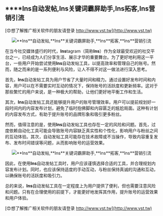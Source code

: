 ## ****Ins**自动发帖,**Ins**关键词霸屏助手,**Ins**拓客,**Ins**营销引流**

[😍想了解推广相关软件的朋友请登录 http://www.vst.tw](http://www.vst.tw)

 <center><img src="https://vst.tw/MP4/tuiguang/png/7.png" alt="**Ins**自动发帖,**Ins**关键词霸屏助手,**Ins**拓客,**Ins**营销引流"></center>

在当今社交媒体盛行的时代，**Ins**tagram（简称**Ins**）作为全球最受欢迎的社交平台之一，已经成为人们分享生活、展示才华的重要舞台。为了更好地利用这一平台，一些用户开始尝试使用**Ins**自动发帖工具，以提高效率和管理自己的账号。然而，随之而来的是一系列便利与风险，让人不得不对这一做法进行深入思考。

首先，**Ins**自动发帖工具为用户节省了大量时间和精力。通过设置好发布时间和内容，用户可以在不需要实时互动的情况下，保持账号的活跃度和更新频率。这对于那些繁忙的用户来说，是一种极大的帮助，让他们更好地平衡工作和生活。

其次，**Ins**自动发帖工具还能够提升用户的账号管理效率。用户可以提前规划好一段时间内的内容发布计划，避免了临时抱佛脚和内容匮乏的尴尬局面。这种有计划的内容发布方式，有助于提升账号的品牌形象和吸引更多粉丝。

然而，值得注意的是，使用**Ins**自动发帖工具也存在一定的风险和问题。首先，过度依赖自动化工具可能会导致账号内容缺乏真实性和个性化，影响用户与粉丝之间的互动体验。其次，自动发帖工具可能存在技术故障或不当操作，导致内容重复发布、发布时间错误等问题，从而影响账号的运营效果。

 <center><img src="https://vst.tw/MP4/tuiguang/png/5.png" alt="**Ins**自动发帖,**Ins**关键词霸屏助手,**Ins**拓客,**Ins**营销引流"></center>

因此，在使用**Ins**自动发帖工具时，用户应该谨慎选择合适的工具，并合理规划内容发布计划。同时，也应该保持适度的手动互动，与粉丝保持真诚的沟通和互动，以确保账号的活跃度和吸引力。

总的来说，**Ins**自动发帖工具在一定程度上为用户提供了便利，但也需要注意风险和问题。只有在合理使用的前提下，才能更好地发挥其作用，提升账号的运营效果和用户体验。

[😍想了解推广相关软件的朋友请登录 http://www.vst.tw](http://www.vst.tw)



